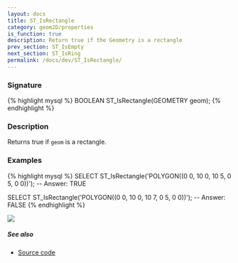 ```yaml
---
layout: docs
title: ST_IsRectangle
category: geom2D/properties
is_function: true
description: Return true if the Geometry is a rectangle
prev_section: ST_IsEmpty
next_section: ST_IsRing
permalink: /docs/dev/ST_IsRectangle/
---
```


### Signature

{% highlight mysql %}
BOOLEAN ST_IsRectangle(GEOMETRY geom);
{% endhighlight %}

### Description

Returns true if `geom` is a rectangle.

### Examples

{% highlight mysql %}
SELECT ST_IsRectangle('POLYGON((0 0, 10 0, 10 5, 0 5, 0 0))');
-- Answer:    TRUE

SELECT ST_IsRectangle('POLYGON((0 0, 10 0, 10 7, 0 5, 0 0))');
-- Answer:    FALSE
{% endhighlight %}

<img class="displayed" src="../ST_IsRectangle.png"/>

##### See also

* <a href="https://github.com/orbisgis/h2gis/blob/master/h2spatial-ext/src/main/java/org/h2gis/h2spatialext/function/spatial/predicates/ST_IsRectangle.java" target="_blank">Source code</a>
